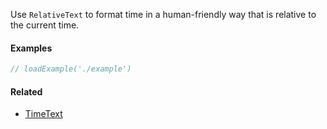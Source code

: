 Use `RelativeText` to format time in a human-friendly way that is relative to the current time.

#### Examples

```jsx
// loadExample('./example')
```

#### Related

- [TimeText](#!/TimeText)
